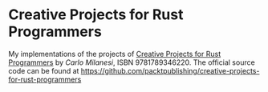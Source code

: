 # Creative Projects for Rust Programmers

My implementations of the projects of [Creative Projects for Rust Programmers](https://www.packtpub.com/product/creative-projects-for-rust-programmers/9781789346220) by *Carlo Milanesi*, ISBN 9781789346220.
The official source code can be found at https://github.com/packtpublishing/creative-projects-for-rust-programmers
